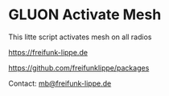 GLUON Activate Mesh
===================

This litte script activates mesh on all radios

https://freifunk-lippe.de

https://github.com/freifunklippe/packages

Contact: mb@freifunk-lippe.de


